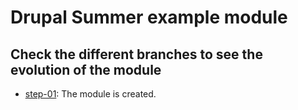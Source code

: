 # Drupal Summer example module

## Check the different branches to see the evolution of the module

- [step-01](/tree/step-01): The module is created.